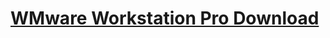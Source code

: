 # <a href="https://support.broadcom.com/group/ecx/productdownloads?subfamily=VMware+Workstation+Pro" target="_blank"> WMware Workstation Pro Download </a>
